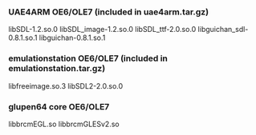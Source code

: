### UAE4ARM OE6/OLE7 (included in uae4arm.tar.gz)

libSDL-1.2.so.0
libSDL_image-1.2.so.0
libSDL_ttf-2.0.so.0
libguichan_sdl-0.8.1.so.1
libguichan-0.8.1.so.1


### emulationstation OE6/OLE7 (included in emulationstation.tar.gz)

libfreeimage.so.3
libSDL2-2.0.so.0


### glupen64 core OE6/OLE7

libbrcmEGL.so
libbrcmGLESv2.so
